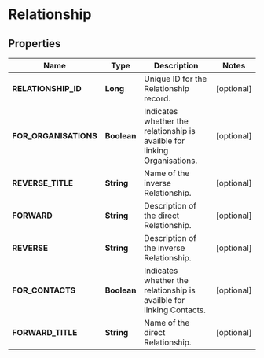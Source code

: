 
# Relationship

## Properties
Name | Type | Description | Notes
------------ | ------------- | ------------- | -------------
**RELATIONSHIP_ID** | **Long** | Unique ID for the Relationship record. |  [optional]
**FOR_ORGANISATIONS** | **Boolean** | Indicates whether the relationship is availble for linking Organisations. |  [optional]
**REVERSE_TITLE** | **String** | Name of the inverse Relationship. |  [optional]
**FORWARD** | **String** | Description of the direct Relationship. |  [optional]
**REVERSE** | **String** | Description of the inverse Relationship. |  [optional]
**FOR_CONTACTS** | **Boolean** | Indicates whether the relationship is availble for linking Contacts. |  [optional]
**FORWARD_TITLE** | **String** | Name of the direct Relationship. |  [optional]



